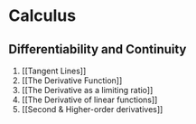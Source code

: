 # Calculus
## Differentiability and Continuity
1. [[Tangent Lines]]
2. [[The Derivative Function]]
3. [[The Derivative as a limiting ratio]]
4. [[The Derivative of linear functions]]
5. [[Second & Higher-order derivatives]]